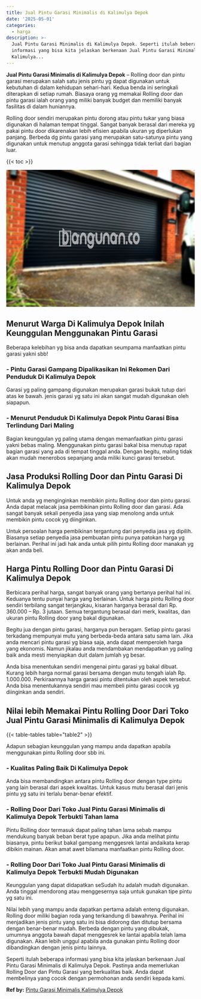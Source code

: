 ```yaml
---
title: Jual Pintu Garasi Minimalis di Kalimulya Depok
date: '2025-05-01'
categories:
  - harga
description: >-
  Jual Pintu Garasi Minimalis di Kalimulya Depok. Seperti itulah beberapa
  informasi yang bisa kita jelaskan berkenaan Jual Pintu Garasi Minimalis di
  Kalimulya...
---
```


**Jual Pintu Garasi Minimalis di Kalimulya Depok** – Rolling door dan pintu garasi merupakan salah satu jenis pintu yg dapat digunakan untuk kebutuhan di dalam kehidupan sehari-hari. Kedua benda ini seringkali diterapkan di setiap rumah. Biasaya orang yg memakai Rolling door dan pintu garasi ialah orang yang miliki banyak budget dan memiliki banyak fasilitas di dalam huniannya.

Rolling door sendiri merupakan pintu dorong atau pintu tukar yang biasa digunakan di halaman tempat tinggal. Sangat banyak berasal dari mereka yg pakai pintu door dikarenakan lebih efisien apabila ukuran yg diperlukan panjang. Berbeda dg pintu garasi yang merupakan satu-satunya pintu yang digunakan untuk menutup anggota garasi sehingga tidak terliat dari bagian luar.

{{< toc >}}

![Jual Pintu Garasi Minimalis di Kalimulya Depok](/images/pintu-garasi-29.png)

## Menurut Warga Di Kalimulya Depok Inilah Keunggulan Menggunakan Pintu Garasi

Beberapa kelebihan yg bisa anda dapatkan seumpama manfaatkan pintu garasi yakni sbb!

### \- Pintu Garasi Gampang Dipalikasikan Ini Rekomen Dari Penduduk Di Kalimulya Depok

Garasi yg paling gampang digunakan merupakan garasi bukak tutup dari atas ke bawah. jenis garasi yg satu ini akan sangat mudah digunakan oleh siapapun.

### \- Menurut Penduduk Di Kalimulya Depok Pintu Garasi Bisa Terlindung Dari Maling

Bagian keunggulan yg paling utama dengan memanfaatkan pintu garasi yakni bebas maling. Menggunakan pintu garasi bakal bisa menutup rapat bagian garasi yang ada di tempat tinggal anda. Dengan begitu, maling tidak akan mudah menerobos sepanjang anda miliki kunci garasi tersebut.

## Jasa Produksi Rolling Door dan Pintu Garasi Di Kalimulya Depok

Untuk anda yg menginginkan membikin pintu Rolling door dan pintu garasi. Anda dapat melacak jasa pembikinan pintu Rolling door dan garasi. Ada sangat banyak sekali penyedia jasa yang siap menolong anda untuk membikin pintu cocok yg diinginkan.

Untuk persoalan harga pembikinan tergantung dari penyedia jasa yg dipilih. Biasanya setiap penyedia jasa pembuatan pintu punya patokan harga yg berlainan. Perihal ini jadi hak anda untuk pilih pintu Rolling door manakah yg akan anda beli.

## Harga Pintu Rolling Door dan Pintu Garasi Di Kalimulya Depok

Berbicara perihal harga, sangat banyak orang yang bertanya perihal hal ini. Keduanya tentu punyai harga yang berlainan. Untuk harga pintu Rolling door sendiri terbilang sangat terjangkau, kisaran harganya berasal dari Rp. 360.000 – Rp. 3 jutaan. Semua tergantung berasal dari merk, kwalitas, dan ukuran pintu Rolling door yang bakal digunakan.

Begitu jua dengan pintu garasi, harganya pun beragam. Setiap pintu garasi terkadang mempunyai mutu yang berbeda-beda antara satu sama lain. Jika anda mencari pintu garasi yg biasa saja, anda dapat memperoleh harga yang ekonomis. Namun jikalau anda mendambakan mendapatkan yg paling baik anda mesti menyiapkan duit dalam jumlah yg besar.

Anda bisa menentukan sendiri mengenai pintu garasi yg bakal dibuat. Kurang lebih harga normal garasi bersama dengan mutu tengah ialah Rp. 1.000.000. Perkiraannya harga garasi pintu ditentukan oleh aspek tersebut. Anda bisa menentukannya sendiri mau membeli pintu garasi cocok yg diinginkan anda sendiri.

## Nilai lebih Memakai Pintu Rolling Door Dari Toko Jual Pintu Garasi Minimalis di Kalimulya Depok

{{< table-tables table="table2" >}}

Adapun sebagian keunggulan yang mampu anda dapatkan apabila menggunakan pintu Rolling door sbb ini.

### \- Kualitas Paling Baik Di Kalimulya Depok

Anda bisa membandingkan antara pintu Rolling door dengan type pintu yang lain berasal dari aspek kwalitas. Untuk kasus mutu berasal dari jenis pintu yg satu ini terlalu benar-benar efektif.

### \- Rolling Door Dari Toko Jual Pintu Garasi Minimalis di Kalimulya Depok Terbukti Tahan lama

Pintu Rolling door termasuk dapat paling tahan lama sebab mampu mendukung banyak beban berat type apapun. Jika anda melihat pintu biasanya, pintu berikut bakal gampang menggesrek lantai andaikata kerap dibikin mainan. Akan amat awet bilamana manfaatkan pintu Rolling door.

### \- Rolling Door Dari Toko Jual Pintu Garasi Minimalis di Kalimulya Depok Terbukti Mudah Digunakan

Keunggulan yang dapat didapatkan seSudah itu adalah mudah digunakan. Anda tinggal mendorong atau menggesernya saja untuk gunakan tipe pintu yg satu ini.

Nilai lebih yang mampu anda dapatkan pertama adalah enteng digunakan. Rolling door miliki bagian roda yang terkandung di bawahnya. Perihal ini menjadikan jenis pintu yang satu ini bisa didorong dan ditutup bersama dengan benar-benar mudah. Berbeda dengan pintu yang dibukak, umumnya anggota bawah dapat menggesrek ke lantai apabila telah lama digunakan. Akan lebih unggul apabila anda gunakan pintu Rolling door dibandingkan dengan jenis pintu lainnya.

Seperti itulah beberapa informasi yang bisa kita jelaskan berkenaan Jual Pintu Garasi Minimalis di Kalimulya Depok. Pastinya anda memerlukan Rolling Door dan Pintu Garasi yang berkualitas baik. Anda dapat membelinya yang cocok dengan permohonan anda sendiri kepada kami.

**Ref by:** [Pintu Garasi Minimalis Kalimulya Depok](https://id.wikipedia.org/wiki/Pintu)
